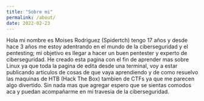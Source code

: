 ```yaml
---
title: "Sobre mi"
permalink: /about/
date: 2022-02-23
---
```

Hola mi nombre es Moises Rodriguez (Spidertch) tengo 17 años y desde hace 3 años me estoy adentrando en el mundo de la ciberseguridad y el pentesting; mi objetivo es llegar a hacer un buen pentester y experto de ciberseguridad. He creado esta pagina con el fin de aprender mas sobre Linux ya que toda la pagina de edita desde una terminal, voy a estar publicando articulos de cosas de que vaya aprendiendo y de como resuelvo las maquinas de HTB (Hack The Box) tambien de CTFs ya que me parecen algo divertido. Sin nada mas que agregar espero que se sientas comodos aca y puedan acompañarme en mi travesia de la ciberseguridad.


